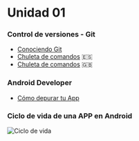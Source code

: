 
Unidad 01
======

### Control de versiones - Git

- [Conociendo Git](https://conociendogithub.readthedocs.io/en/latest/)
- [Chuleta de comandos](git-cheat-sheet_es.pdf) :es:
- [Chuleta de comandos](git-cheat-sheet_en.pdf) :gb:

### Android Developer
- [Cómo depurar tu App](https://developer.android.com/studio/debug?hl=es-419)

### Ciclo de vida de una APP en Android
<img
src="https://developer.android.com/guide/components/images/activity_lifecycle.png"
alt="Ciclo de vida"
title="LifeCycle"
style="display: inline-block; margin: 0 auto; max-width: 300px">